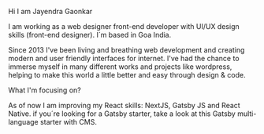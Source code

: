 Hi I am Jayendra Gaonkar 

I am working as a web designer front-end developer with UI/UX design skills (front-end designer). I´m based in Goa India.

Since 2013 I've been living and breathing web development and creating modern and user friendly interfaces for internet. I've had the chance to immerse myself in many different works and projects like wordpress, helping to make this world a little better and easy through design & code.

What I'm focusing on?

As of now I am improving my React skills: NextJS, Gatsby JS and React Native.
if you´re looking for a Gatsby starter, take a look at this Gatsby multi-language starter with CMS.
